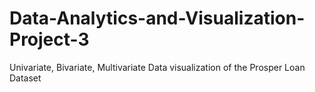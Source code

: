 # Data-Analytics-and-Visualization-Project-3
Univariate, Bivariate, Multivariate  Data visualization of the Prosper Loan Dataset
